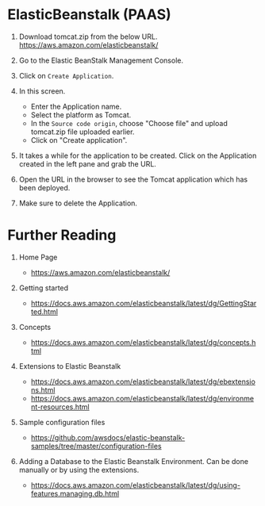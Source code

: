 # ElasticBeanstalk (PAAS)

1. Download tomcat.zip from the below URL.
https://aws.amazon.com/elasticbeanstalk/

1. Go to the Elastic BeanStalk Management Console.

1. Click on `Create Application`.

1. In this screen.
    - Enter the Application name.
    - Select the platform as Tomcat.
    - In the `Source code origin`, choose "Choose file" and upload tomcat.zip file uploaded earlier.
    - Click on "Create application".

1. It takes a while for the application to be created. Click on the Application created in the left pane and grab the URL.

1. Open the URL in the browser to see the Tomcat application which has been deployed.

1. Make sure to delete the Application.

# Further Reading

1. Home Page
    - https://aws.amazon.com/elasticbeanstalk/

1. Getting started
    - https://docs.aws.amazon.com/elasticbeanstalk/latest/dg/GettingStarted.html

1. Concepts
    - https://docs.aws.amazon.com/elasticbeanstalk/latest/dg/concepts.html

1. Extensions to Elastic Beanstalk
    - https://docs.aws.amazon.com/elasticbeanstalk/latest/dg/ebextensions.html
    - https://docs.aws.amazon.com/elasticbeanstalk/latest/dg/environment-resources.html

1. Sample configuration files
    - https://github.com/awsdocs/elastic-beanstalk-samples/tree/master/configuration-files

1. Adding a Database to the Elastic Beanstalk Environment. Can be done manually or by using the extensions.
    - https://docs.aws.amazon.com/elasticbeanstalk/latest/dg/using-features.managing.db.html